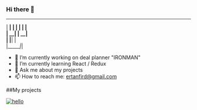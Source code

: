 ### Hi there 👋

  ______ ______ 
 |  ____|  ____|
 | |__  | |__   
 |  __| |  __|  
 | |____| |     
 |______|_|     
                
                


- 🔭 I’m currently working on deal planner "IRONMAN"
- 🌱 I’m currently learning React / Redux
- 💬 Ask me about my projects
- 📫 How to reach me: ertanfird@gmail.com

##My projects

[![hello]()]([https://ertanfird.github.io/portfolio/](https://ertanfird.github.io/portfolio/))


